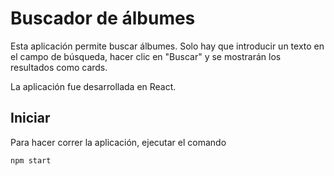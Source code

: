 # Buscador de álbumes

Esta aplicación permite buscar álbumes. Solo hay que introducir un texto en el campo de búsqueda, hacer
clic en "Buscar" y se mostrarán los resultados como cards.

La aplicación fue desarrollada en React.

## Iniciar

Para hacer correr la aplicación, ejecutar el comando

```bash
npm start
```
